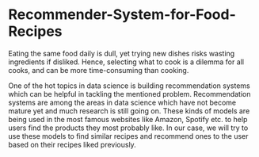 # Recommender-System-for-Food-Recipes
Eating the same food daily is dull, yet trying new dishes risks wasting ingredients if disliked. Hence, selecting what to cook is a dilemma for all cooks, and can be more time-consuming than cooking.

One of the hot topics in data science is building recommendation systems which can be helpful in tackling the mentioned problem. Recommendation systems are among the areas in data science which have not become mature yet and much research is still going on. These kinds of models are being used in the most famous websites like Amazon, Spotify etc. to help users find the products they most probably like. In our case, we will try to use these models to find similar recipes and recommend ones to the user based on their recipes liked previously.
